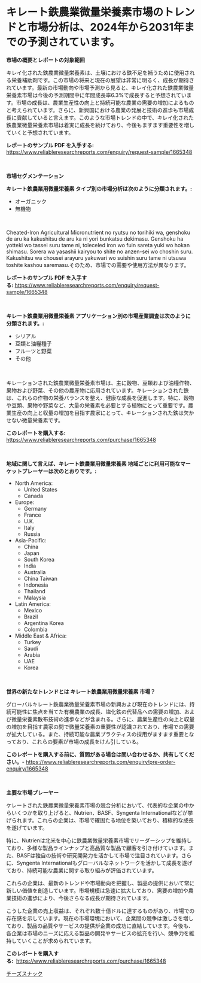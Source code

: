 <p><h1>キレート鉄農業微量栄養素市場のトレンドと市場分析は、2024年から2031年までの予測されています。</h1></p><p><strong>市場の概要とレポートの対象範囲</strong></p>
<p><p>キレイ化された鉄農業微量栄養素は、土壌における鉄不足を補うために使用される栄養補助剤です。この市場の将来と現在の展望は非常に明るく、成長が期待されています。最新の市場動向や市場予測から見ると、キレイ化された鉄農業微量栄養素市場は今後の予測期間中に年間成長率6.3%で成長すると予想されています。市場の成長は、農業生産性の向上と持続可能な農業の需要の増加によるものと考えられています。さらに、新興国における農業の発展と技術の進歩も市場成長に貢献していると言えます。このような市場トレンドの中で、キレイ化された鉄農業微量栄養素市場は着実に成長を続けており、今後もますます重要性を増していくと予想されています。</p></p>
<p><strong>レポートのサンプル PDF を入手する:</strong> <a href="https://www.reliableresearchreports.com/enquiry/request-sample/1665348">https://www.reliableresearchreports.com/enquiry/request-sample/1665348</a></p>
<p>&nbsp;</p>
<p><strong>市場セグメンテーション</strong></p>
<p><strong>キレート鉄農業用微量栄養素 タイプ別の市場分析は次のように分類されます。:</strong></p>
<p><ul><li>オーガニック</li><li>無機物</li></ul></p>
<p>&nbsp;</p>
<p><p>Cheated-Iron Agricultural Micronutrient no ryutsu no torihiki wa, genshoku de aru ka kakushitsu de aru ka ni yori bunkatsu dekimasu. Genshoku ha yotteki wo tassei suru tame ni, toleceled iron wo fuin sareta yuki wo hokan shimasu. Sorera wa yasashii kairyou to shite no anzen-sei wo choshin suru. Kakushitsu wa chousei arayuru yakuwari wo suishin suru tame ni utsuwa toshite kashou saremasu.そのため、市場での需要や使用方法が異なります。</p></p>
<p><strong>レポートのサンプル PDF を入手する:</strong>&nbsp;<a href="https://www.reliableresearchreports.com/enquiry/request-sample/1665348">https://www.reliableresearchreports.com/enquiry/request-sample/1665348</a></p>
<p>&nbsp;</p>
<p><strong> キレート鉄農業用微量栄養素 アプリケーション別の市場産業調査は次のように分類されます。:</strong></p>
<p><ul><li>シリアル</li><li>豆類と油糧種子</li><li>フルーツと野菜</li><li>その他</li></ul></p>
<p>&nbsp;</p>
<p><p>キレーションされた鉄農業微量栄養素市場は、主に穀物、豆類および油糧作物、果物および野菜、その他の農産物に応用されています。キレーションされた鉄は、これらの作物の栄養バランスを整え、健康な成長を促進します。特に、穀物や豆類、果物や野菜など、大量の栄養素を必要とする植物にとって重要です。農業生産の向上と収量の増加を目指す農家にとって、キレーションされた鉄は欠かせない微量栄養素です。</p></p>
<p><strong>このレポートを購入する:</strong>&nbsp; <a href="https://www.reliableresearchreports.com/purchase/1665348">https://www.reliableresearchreports.com/purchase/1665348</a></p>
<p>&nbsp;</p>
<p><strong>地域に関して言えば、キレート鉄農業用微量栄養素 地域ごとに利用可能なマーケットプレーヤーは次のとおりです。:</strong></p>
<p><ul>
    <li>
        North America:
        <ul>
            <li>United States</li>
            <li>Canada</li>
        </ul>
    </li>
    <li>
        Europe:
        <ul>
            <li>Germany</li>
            <li>France</li>
            <li>U.K.</li>
            <li>Italy</li>
            <li>Russia</li>
        </ul>
    </li>
    <li>
        Asia-Pacific:
        <ul>
            <li>China</li>
            <li>Japan</li>
            <li>South Korea</li>
            <li>India</li>
            <li>Australia</li>
            <li>China Taiwan</li>
            <li>Indonesia</li>
            <li>Thailand</li>
            <li>Malaysia</li>
        </ul>
    </li>
    <li>
        Latin America:
        <ul>
            <li>Mexico</li>
            <li>Brazil</li>
            <li>Argentina Korea</li>
            <li>Colombia</li>
        </ul>
    </li>
    <li>
        Middle East & Africa:
        <ul>
            <li>Turkey</li>
            <li>Saudi</li>
            <li>Arabia</li>
            <li>UAE</li>
            <li>Korea</li>
        </ul>
    </li>
    </ul></p>
<p>&nbsp;</p>
<p><strong>世界の新たなトレンドとは キレート鉄農業用微量栄養素 市場？</strong></p>
<p><p>グローバルキレート鉄農業微量栄養素市場の新興および現在のトレンドには、持続可能性に焦点を当てた有機農業の成長、塩化鉄の代替品への需要の増加、および微量栄養素散布技術の進歩などが含まれる。さらに、農業生産性の向上と収量の増加を目指す農家の間で微量栄養素の重要性が認識されており、市場での需要が拡大している。また、持続可能な農業プラクティスの採用がますます重要となっており、これらの要素が市場の成長をけん引している。</p></p>
<p><strong>このレポートを購入する前に、質問がある場合は問い合わせるか、共有してください。</strong>- <a href="https://www.reliableresearchreports.com/enquiry/pre-order-enquiry/1665348">https://www.reliableresearchreports.com/enquiry/pre-order-enquiry/1665348</a></p>
<p>&nbsp;</p>
<p><strong>主要な市場プレーヤー</strong></p>
<p><p>ケレートされた鉄農業微量栄養素市場の競合分析において、代表的な企業の中からいくつかを取り上げると、Nutrien、BASF、Syngenta Internationalなどが挙げられます。これらの企業は、市場で確固たる地位を築いており、積極的な成長を遂げています。</p><p>特に、Nutrienは北米を中心に鉄農業微量栄養素市場でリーダーシップを維持しており、多様な製品ラインナップと高品質な製品で顧客を引き付けています。また、BASFは独自の技術や研究開発力を活かして市場で注目されています。さらに、Syngenta Internationalもグローバルなネットワークを活かして成長を遂げており、持続可能な農業に関する取り組みが評価されています。</p><p>これらの企業は、最新のトレンドや市場動向を把握し、製品の提供において常に新しい価値を創造しています。市場規模は急速に拡大しており、需要の増加や農業技術の進歩により、今後さらなる成長が期待されています。</p><p>こうした企業の売上収益は、それぞれ数十億ドルに達するものがあり、市場での存在感を示しています。現在の市場環境において、企業間の競争は激しさを増しており、製品の品質やサービスの提供が企業の成功に直結しています。今後も、各企業は市場のニーズに応える製品の開発やサービスの拡充を行い、競争力を維持していくことが求められています。</p></p>
<p><strong>このレポートを購入する:</strong>&nbsp;&nbsp;<a href="https://www.reliableresearchreports.com/purchase/1665348">https://www.reliableresearchreports.com/purchase/1665348</a></p>
<p><p><a href="https://github.com/EstaSprer20231/Market-Research-Report-List-1/blob/main/201680314665.md">チーズスナック</a></p></p>